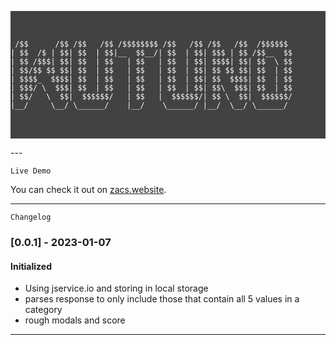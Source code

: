  <!-- prettier-ignore -->
<div style="background-color: #424242; width: 100%;">
<pre>
<span style="background-color: black; color:white;">

     /$$      /$$ /$$   /$$ /$$$$$$$$ /$$   /$$ /$$   /$$  /$$$$$$
    | $$  /$ | $$| $$  | $$|__  $$__/| $$  | $$| $$$ | $$ /$$__  $$
    | $$ /$$$| $$| $$  | $$   | $$   | $$  | $$| $$$$| $$| $$  \ $$
    | $$/$$ $$ $$| $$  | $$   | $$   | $$  | $$| $$ $$ $$| $$  | $$
    | $$$$_  $$$$| $$  | $$   | $$   | $$  | $$| $$  $$$$| $$  | $$
    | $$$/ \  $$$| $$  | $$   | $$   | $$  | $$| $$\  $$$| $$  | $$
    | $$/   \  $$|  $$$$$$/   | $$   |  $$$$$$/| $$ \  $$|  $$$$$$/
    |__/     \__/ \______/    |__/    \______/ |__/  \__/ \______/


</span>
</pre>
</div>
---

    Live Demo

You can check it out on [zacs.website](https://www.zacs.website/trivia).

---

    Changelog

### [0.0.1] - 2023-01-07

#### Initialized

- Using jservice.io and storing in local storage
- parses response to only include those that contain all 5 values in a category
- rough modals and score

---
